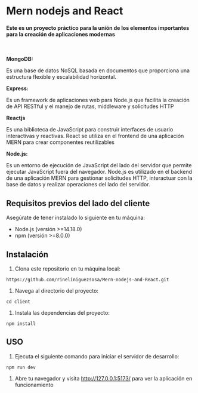 # Mern nodejs and React

#### Este es un proyecto práctico para la unión de los elementos importantes para la creación de aplicaciones modernas
<br>

**MongoDB:** 

Es una base de datos NoSQL basada en documentos que proporciona una estructura flexible y escalabilidad horizontal.

**Express:**

Es un framework de aplicaciones web para Node.js que facilita la creación de API RESTful y el manejo de rutas, middleware y solicitudes HTTP

**Reactjs**

Es una biblioteca de JavaScript para construir interfaces de usuario interactivas y reactivas. React se utiliza en el frontend de una aplicación MERN para crear componentes reutilizables

**Node.js:** 

Es un entorno de ejecución de JavaScript del lado del servidor que permite ejecutar JavaScript fuera del navegador. Node.js es utilizado en el backend de una aplicación MERN para gestionar solicitudes HTTP, interactuar con la base de datos y realizar operaciones del lado del servidor.

## Requisitos previos del lado del cliente

Asegúrate de tener instalado lo siguiente en tu máquina:

- Node.js (versión >=14.18.0)
- npm (versión >=8.0.0)

## Instalación

1. Clona este repositorio en tu máquina local:

```shell
https://github.com/rineliniguezsosa/Mern-nodejs-and-React.git
```

1. Navega al directorio del proyecto:

```shell
cd client
```

1. Instala las dependencias del proyecto:

```shell
npm install
```

## USO

1. Ejecuta el siguiente comando para iniciar el servidor de desarrollo:

```shell
npm run dev
```

1. Abre tu navegador y visita http://127.0.0.1:5173/ para ver la aplicación en funcionamiento